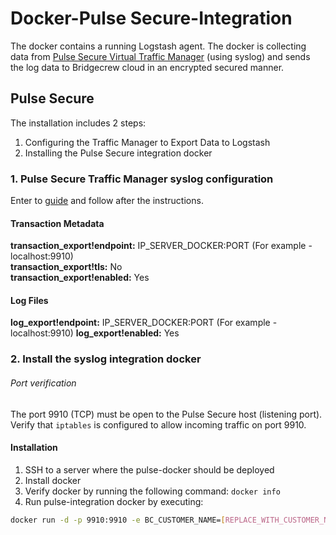 # Docker-Pulse Secure-Integration
The docker contains a running Logstash agent. The docker is collecting data from [Pulse Secure Virtual Traffic Manager](https://www.pulsesecure.net/) (using syslog) and sends the log data to Bridgecrew cloud in an encrypted secured manner.

## Pulse Secure
The installation includes 2 steps:   
 1) Configuring the Traffic Manager to Export Data to Logstash
 2) Installing the Pulse Secure integration docker 
 
 
 ### 1. Pulse Secure Traffic Manager syslog configuration
 Enter to [guide](https://docs.pulsesecure.net/WebHelp/PvTM/18.3/ps-vtm-18.3-userguide/ps-vtm-18.3-userguide/KeyFeatures/KeyFeatures.htm#XREF_24697_Exporting) and follow after the instructions.
    
#### Transaction Metadata  
**transaction_export!endpoint:** IP_SERVER_DOCKER:PORT (For example -localhost:9910)  
**transaction_export!tls:**  No  
**transaction_export!enabled:** Yes    

#### Log Files
**log_export!endpoint:** IP_SERVER_DOCKER:PORT (For example -localhost:9910)
**log_export!enabled:** Yes


### 2. Install the syslog integration docker 
###### Port verification
The port 9910 (TCP) must be open to the Pulse Secure host (listening port).   
Verify that `iptables` is configured to allow incoming traffic on port 9910.

#### Installation

1. SSH to a server where the pulse-docker should be deployed
2. Install docker
3. Verify docker by running the following command: ``` docker info ```
4. Run pulse-integration docker by executing:
```sh
docker run -d -p 9910:9910 -e BC_CUSTOMER_NAME=[REPLACE_WITH_CUSTOMER_NAME] -e BC_API_TOKEN=[REPLACE_WITH_API_TOKEN] -e BC_URL="https://www.bridgecrew.cloud/api/v1/integrations/logstash" bridgecrew/syslog-integration-pulse

```
